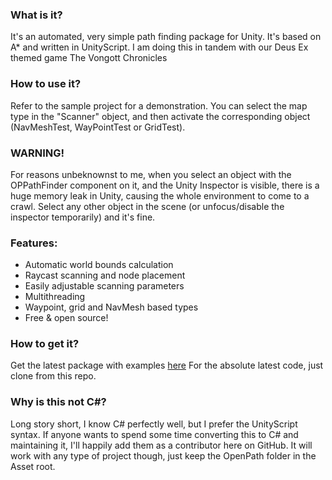### What is it?
It's an automated, very simple path finding package for Unity. It's based on A* and written in UnityScript. I am doing this in tandem with our Deus Ex themed game The Vongott Chronicles

### How to use it?
Refer to the sample project for a demonstration. You can select the map type in the "Scanner" object, and then activate the corresponding object (NavMeshTest, WayPointTest or GridTest).

### WARNING!
For reasons unbeknownst to me, when you select an object with the OPPathFinder component on it, and the Unity Inspector is visible, there is a huge memory leak in Unity, causing the whole environment to come to a crawl. Select any other object in the scene (or unfocus/disable the inspector temporarily) and it's fine.

### Features:
- Automatic world bounds calculation
- Raycast scanning and node placement
- Easily adjustable scanning parameters
- Multithreading
- Waypoint, grid and NavMesh based types
- Free & open source!

### How to get it?
Get the latest package with examples [here](https://www.dropbox.com/s/vp7iws704kkykow/openpath.zip)
For the absolute latest code, just clone from this repo.

### Why is this not C#?
Long story short, I know C# perfectly well, but I prefer the UnityScript syntax. If anyone wants to spend some time converting this to C# and maintaining it, I'll happily add them as a contributor here on GitHub. It will work with any type of project though, just keep the OpenPath folder in the Asset root.
